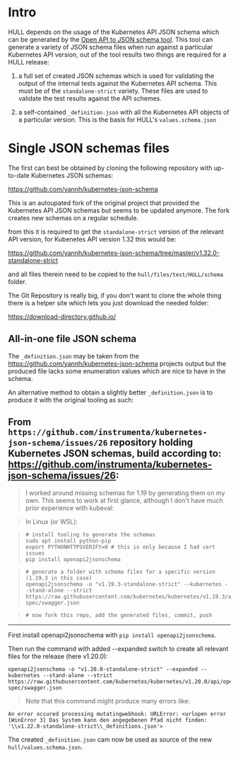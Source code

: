 # Intro 

HULL depends on the usage of the Kubernetes API JSON schema which can be generated by the [Open API to JSON schema tool](https://github.com/instrumenta/openapi2jsonschema). This tool can generate a variety of JSON schema files when run against a particular Kubernetes API version, out of the tool results two things are required for a HULL release:

1. a full set of created JSON schemas which is used for validating the output of the internal tests against the Kubernetes API schema. This must be of the `standalone-strict` variety. These files are used to validate the test results against the API schemes.

2. a self-contained `_definition.json` with all the Kubernetes API objects of a particular version. This is the basis for HULL's `values.schema.json`

# Single JSON schemas files

The first can best be obtained by cloning the following repository with up-to-date Kubernetes JSON schemas:

https://github.com/yannh/kubernetes-json-schema

This is an autoupated fork of the original project that provided the Kubernetes API JSON schemas but seems to be updated anymore. The fork creates new schemas on a regular schedule.

from this it is required to get the `standalone-strict` version of the relevant API version, for Kubenetes API version 1.32 this would be:

https://github.com/yannh/kubernetes-json-schema/tree/master/v1.32.0-standalone-strict

and all files therein need to be copied to the `hull/files/test/HULL/schema` folder.

The Git Repository is really big, if you don't want to clone the whole thing there is a helper site which lets you just download the needed folder:

https://download-directory.github.io/

## All-in-one file JSON schema

The `_definition.json` may be taken from the https://github.com/yannh/kubernetes-json-schema projects output but the produced file lacks some enumeration values which are nice to have in the schema. 

An alternative method to obtain a slightly better `_definition.json` is to produce it with the original tooling as such:

From `https://github.com/instrumenta/kubernetes-json-schema/issues/26` repository holding Kubernetes JSON schemas, build according to: https://github.com/instrumenta/kubernetes-json-schema/issues/26:
---

> I worked around missing schemas for 1.19 by generating them on my own. This seems to work at first glance, although I don't have much prior experience with kubeval:

> In Linux (or WSL):

>     # install tooling to generate the schemas
>     sudo apt install python-pip
>     export PYTHONHTTPSVERIFY=0 # this is only because I had cert issues
>     pip install openapi2jsonschema

>     # generate a folder with schema files for a specific version (1.19.3 in this case)
>     openapi2jsonschema -o "v1.19.3-standalone-strict" --kubernetes --stand-alone --strict https://raw.githubusercontent.com/kubernetes/kubernetes/v1.19.3/api/openapi-spec/swagger.json

>     # now fork this repo, add the generated files, commit, push

---

First install openapi2jsonschema with `pip install openapi2jsonschema`.

Then run the command with added --expanded switch to create all relevant files for the release (here v1.20.0):

    openapi2jsonschema -o "v1.20.0-standalone-strict" --expanded --kubernetes --stand-alone --strict https://raw.githubusercontent.com/kubernetes/kubernetes/v1.20.0/api/openapi-spec/swagger.json

> Note that this command might produce many errors like:

`An error occured processing mutatingwebhook: URLError: <urlopen error [WinError 3] Das System kann den angegebenen Pfad nicht finden: '\\v1.22.0-standalone-strict\\_definitions.json'>`

The created `_definition.json` cam now be used as source of the new `hull/values.schema.json`.